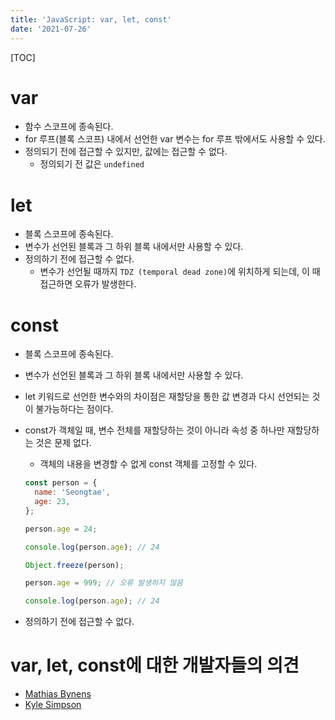 ```yaml
---
title: 'JavaScript: var, let, const'
date: '2021-07-26'
---
```


[TOC]

# var

- 함수 스코프에 종속된다.
- for 루프(블록 스코프) 내에서 선언한 var 변수는 for 루프 밖에서도 사용할 수 있다.
- 정의되기 전에 접근할 수 있지만, 값에는 접근할 수 없다.
  - 정의되기 전 값은 `undefined`

# let

- 블록 스코프에 종속된다.
- 변수가 선언된 블록과 그 하위 블록 내에서만 사용할 수 있다.
- 정의하기 전에 접근할 수 없다.
  - 변수가 선언될 때까지 `TDZ (temporal dead zone)`에 위치하게 되는데, 이 때 접근하면 오류가 발생한다.

# const

- 블록 스코프에 종속된다.
- 변수가 선언된 블록과 그 하위 블록 내에서만 사용할 수 있다.
- let 키워드로 선언한 변수와의 차이점은 재할당을 통한 값 변경과 다시 선언되는 것이 불가능하다는 점이다.
- const가 객체일 때, 변수 전체를 재할당하는 것이 아니라 속성 중 하나만 재할당하는 것은 문제 없다.

  - 객체의 내용을 변경할 수 없게 const 객체를 고정할 수 있다.
    <br>

  ```javascript
  const person = {
    name: 'Seongtae',
    age: 23,
  };

  person.age = 24;

  console.log(person.age); // 24

  Object.freeze(person);

  person.age = 999; // 오류 발생하지 않음

  console.log(person.age); // 24
  ```

- 정의하기 전에 접근할 수 없다.

# var, let, const에 대한 개발자들의 의견

- [Mathias Bynens](https://mathiasbynens.be/notes/es6-const)
- [Kyle Simpson](https://frontendmasters.com/courses/es6-right-parts/let-vs-var/)
